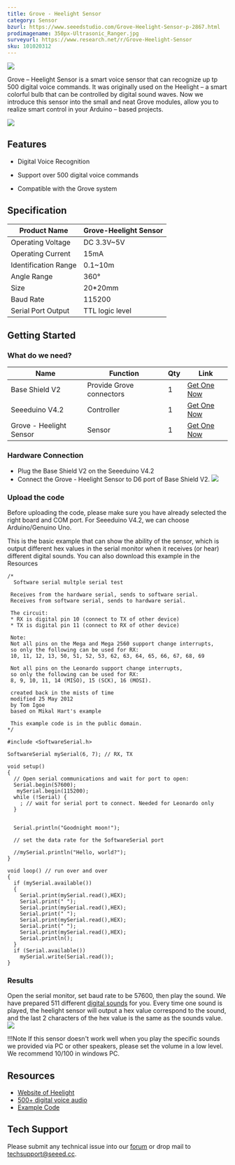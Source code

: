 ```yaml
---
title: Grove - Heelight Sensor
category: Sensor
bzurl: https://www.seeedstudio.com/Grove-Heelight-Sensor-p-2867.html
prodimagename: 350px-Ultrasonic_Ranger.jpg
surveyurl: https://www.research.net/r/Grove-Heelight-Sensor
sku: 101020312
---
```

![](https://github.com/SeeedDocument/Grove_Heelight_Sensor/raw/master/img/Heelight%20Sensor%20plus%20coin.jpg)

Grove – Heelight Sensor is a smart voice sensor that can recognize up tp 500 digital voice commands. It was originally used on the Heelight – a smart colorful bulb that can be controlled by digital sound waves. Now we introduce this sensor into the small and neat Grove modules, allow you to realize smart control in your Arduino – based projects.

[![](https://github.com/SeeedDocument/Seeed-WiKi/raw/master/docs/images/300px-Get_One_Now_Banner-ragular.png)](https://www.seeedstudio.com/Grove-Heelight-Sensor-p-2867.html)

## Features

- Digital Voice Recognition

- Support over 500 digital voice commands

- Compatible with the Grove system

## Specification

| Product Name         | Grove-Heelight Sensor |
|----------------------|-----------------------|
| Operating Voltage    | DC 3.3V~5V            |
| Operating Current    | 15mA                  |
| Identification Range | 0.1~10m               |
| Angle Range          | 360°                  |
| Size                 | 20*20mm               |
| Baud Rate            | 115200                |
| Serial Port Output   | TTL logic level       |

## Getting Started
### What do we need?
|Name	|Function|	Qty	|Link|
|---|---|---|---|
|Base Shield V2|	Provide Grove connectors	|1	|[Get One Now](https://www.seeedstudio.com/Base-Shield-V2-p-1378.html)|
|Seeeduino V4.2|	Controller	|1	|[Get One Now](https://www.seeedstudio.com/Seeeduino-V4.2-p-2517.html)|
|Grove - Heelight Sensor	|Sensor|	1|	[Get One Now](https://www.seeedstudio.com/Grove-Heelight-Sensor-p-2867.html)|

### Hardware Connection
- Plug the Base Shield V2 on the Seeeduino V4.2
- Connect the Grove - Heelight Sensor to D6 port of Base Shield V2.
![](https://github.com/SeeedDocument/Grove_Heelight_Sensor/raw/master/img/hardware%20connection.JPG)

### Upload the code
Before uploading the code, please make sure you have already selected the right board and COM port. For Seeeduino V4.2, we can choose Arduino/Genuino Uno.

This is the basic example that can show the ability of the sensor, which is output different hex values in the serial monitor when it receives (or hear) different digital sounds. You can also download this example in the Resources
```
/*
  Software serial multple serial test

 Receives from the hardware serial, sends to software serial.
 Receives from software serial, sends to hardware serial.

 The circuit:
 * RX is digital pin 10 (connect to TX of other device)
 * TX is digital pin 11 (connect to RX of other device)

 Note:
 Not all pins on the Mega and Mega 2560 support change interrupts,
 so only the following can be used for RX:
 10, 11, 12, 13, 50, 51, 52, 53, 62, 63, 64, 65, 66, 67, 68, 69

 Not all pins on the Leonardo support change interrupts,
 so only the following can be used for RX:
 8, 9, 10, 11, 14 (MISO), 15 (SCK), 16 (MOSI).

 created back in the mists of time
 modified 25 May 2012
 by Tom Igoe
 based on Mikal Hart's example

 This example code is in the public domain.
*/

#include <SoftwareSerial.h>

SoftwareSerial mySerial(6, 7); // RX, TX

void setup()
{
  // Open serial communications and wait for port to open:
  Serial.begin(57600);
   mySerial.begin(115200);
  while (!Serial) {
    ; // wait for serial port to connect. Needed for Leonardo only
  }


  Serial.println("Goodnight moon!");

  // set the data rate for the SoftwareSerial port

  //mySerial.println("Hello, world?");
}

void loop() // run over and over
{
  if (mySerial.available())
  {
    Serial.print(mySerial.read(),HEX);
    Serial.print(" ");
    Serial.print(mySerial.read(),HEX);
    Serial.print(" ");
    Serial.print(mySerial.read(),HEX);
    Serial.print(" ");
    Serial.print(mySerial.read(),HEX);
    Serial.println();
  }
  if (Serial.available())
    mySerial.write(Serial.read());
}
```
### Results
Open the serial monitor, set baud rate to be 57600, then play the sound. We have prepared 511 different [digital sounds](https://github.com/SeeedDocument/Grove_Heelight_Sensor/raw/master/res/audio.zip) for you. Every time one sound is played, the heelight sensor will output a hex value correspond to the sound, and the last 2 characters of the hex value is the same as the sounds value.
![](https://github.com/SeeedDocument/Grove_Heelight_Sensor/raw/master/img/heelight%20sensor%20output.png)

!!!Note
    If this sensor doesn't work well when you play the specific sounds we provided via PC or other speakers, please set the volume in a low level. We recommend 10/100 in windows PC.


## Resources
- [Website of Heelight](http://www.heelight.com/)
- [500+ digital voice audio](https://github.com/SeeedDocument/Grove_Heelight_Sensor/raw/master/res/audio.zip)
- [Example Code](https://github.com/SeeedDocument/Grove_Heelight_Sensor/tree/master/res/Grove_-_Heelight_Sensor_example)

## Tech Support
Please submit any technical issue into our [forum](http://forum.seeedstudio.com/) or drop mail to techsupport@seeed.cc. 